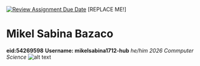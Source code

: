 [![Review Assignment Due Date](https://classroom.github.com/assets/deadline-readme-button-22041afd0340ce965d47ae6ef1cefeee28c7c493a6346c4f15d667ab976d596c.svg)](https://classroom.github.com/a/BpXStGJy)
[REPLACE ME!] 

# Mikel Sabina Bazaco
**eid:54269598**
**Username: mikelsabina1712-hub**
*he/him*
*2026*
*Commputer Science*
![alt text](cat.gif)
